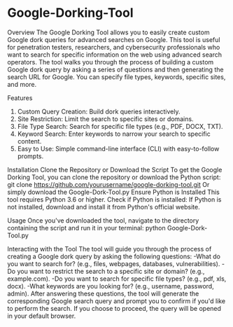 # Google-Dorking-Tool

Overview
The Google Dorking Tool allows you to easily create custom Google dork queries for advanced searches on Google. This tool is useful for penetration testers, researchers, and cybersecurity professionals who want to search for specific information on the web using advanced search operators. The tool walks you through the process of building a custom Google dork query by asking a series of questions and then generating the search URL for Google. You can specify file types, keywords, specific sites, and more.

Features
1. Custom Query Creation: Build dork queries interactively.
2. Site Restriction: Limit the search to specific sites or domains.
3. File Type Search: Search for specific file types (e.g., PDF, DOCX, TXT).
4. Keyword Search: Enter keywords to narrow your search to specific content.
5. Easy to Use: Simple command-line interface (CLI) with easy-to-follow prompts.

Installation
Clone the Repository or Download the Script
To get the Google Dorking Tool, you can clone the repository or download the Python script:
git clone https://github.com/yourusername/google-dorking-tool.git
Or simply download the Google-Dork-Tool.py
Ensure Python is Installed
This tool requires Python 3.6 or higher. Check if Python is installed:
If Python is not installed, download and install it from Python's official website.

Usage
Once you've downloaded the tool, navigate to the directory containing the script and run it in your terminal:
python Google-Dork-Tool.py

Interacting with the Tool
The tool will guide you through the process of creating a Google dork query by asking the following questions:
-What do you want to search for? (e.g., files, webpages, databases, vulnerabilities).
-Do you want to restrict the search to a specific site or domain? (e.g., example.com).
-Do you want to search for specific file types? (e.g., pdf, xls, docx).
-What keywords are you looking for? (e.g., username, password, admin).
After answering these questions, the tool will generate the corresponding Google search query and prompt you to confirm if you'd like to perform the search. If you choose to proceed, the query will be opened in your default browser.
